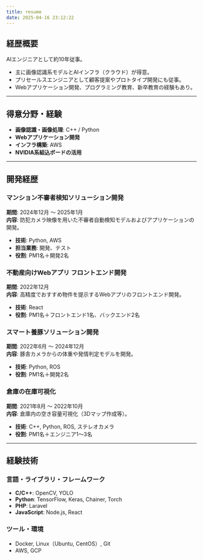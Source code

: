 ```yaml
---
title: resume
date: 2025-04-16 23:12:22
---
```


## 経歴概要  
AIエンジニアとして約10年従事。  
- 主に画像認識系モデルとAIインフラ（クラウド）が得意。  
- プリセールスエンジニアとして顧客提案やプロトタイプ開発にも従事。  
- Webアプリケーション開発、プログラミング教育、新卒教育の経験もあり。  

---

## 得意分野・経験  
- **画像認識・画像処理**: C++ / Python  
- **Webアプリケーション開発**  
- **インフラ構築**: AWS  
- **NVIDIA系組込ボードの活用**

---

## 開発経歴  

### マンション不審者検知ソリューション開発  
**期間**: 2024年12月 ～ 2025年1月  
**内容**: 防犯カメラ映像を用いた不審者自動検知モデルおよびアプリケーションの開発。  
- **技術**: Python, AWS  
- **担当業務**: 開発、テスト  
- **役割**: PM1名＋開発2名  

### 不動産向けWebアプリ フロントエンド開発  
**期間**: 2022年12月  
**内容**: 高精度でおすすめ物件を提示するWebアプリのフロントエンド開発。  
- **技術**: React  
- **役割**: PM1名＋フロントエンド1名、バックエンド2名  

### スマート養豚ソリューション開発  
**期間**: 2022年6月 ～ 2024年12月  
**内容**: 豚舎カメラからの体重や発情判定モデルを開発。  
- **技術**: Python, ROS  
- **役割**: PM1名＋開発2名  

### 倉庫の在庫可視化  
**期間**: 2021年8月 ～ 2022年10月  
**内容**: 倉庫内の空き容量可視化（3Dマップ作成等）。  
- **技術**: C++, Python, ROS, ステレオカメラ  
- **役割**: PM1名＋エンジニア1～3名  

---

## 経験技術  

### 言語・ライブラリ・フレームワーク  
- **C/C++**: OpenCV, YOLO  
- **Python**: TensorFlow, Keras, Chainer, Torch  
- **PHP**: Laravel  
- **JavaScript**: Node.js, React  

### ツール・環境  
- Docker, Linux（Ubuntu, CentOS）, Git  
- AWS, GCP  